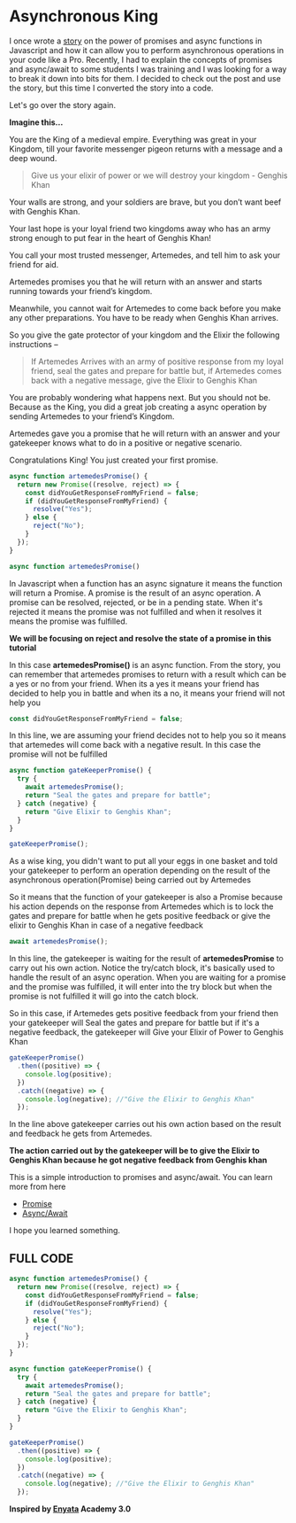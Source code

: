 # Asynchronous King

I once wrote a [story](https://sannimichaelse.github.io/blog/2018/06/20/javascript-promises/) on the power of promises and async functions in Javascript and how it can allow you to perform asynchronous operations in your code like a Pro. Recently, I had to explain the concepts of promises and async/await to some students I was training and I was looking for a way to break it down into bits for them. I decided to check out the post and use the story, but this time I converted the story into a code.

Let's go over the story again.

**Imagine this…**

You are the King of a medieval empire. Everything was great in your Kingdom, till your favorite messenger pigeon returns with a message and a deep wound.

> Give us your elixir of power or we will destroy your kingdom - Genghis Khan

Your walls are strong, and your soldiers are brave, but you don’t want beef with Genghis Khan.

Your last hope is your loyal friend two kingdoms away who has an army strong enough to put fear in the heart of Genghis Khan!

You call your most trusted messenger, Artemedes, and tell him to ask your friend for aid.

Artemedes promises you that he will return with an answer and starts running towards your friend’s kingdom.

Meanwhile, you cannot wait for Artemedes to come back before you make any other preparations. You have to be ready when Genghis Khan arrives.

So you give the gate protector of your kingdom and the Elixir the following instructions –

> If Artemedes Arrives with an army of positive response from my loyal friend, seal the gates and prepare for battle but,
> if Artemedes comes back with a negative message, give the Elixir to Genghis Khan

You are probably wondering what happens next. But you should not be. Because as the King, you did a great job creating a async operation by sending Artemedes to your friend’s Kingdom.

Artemedes gave you a promise that he will return with an answer and your gatekeeper knows what to do in a positive or negative scenario.

Congratulations King! You just created your first promise.

```javascript
async function artemedesPromise() {
  return new Promise((resolve, reject) => {
    const didYouGetResponseFromMyFriend = false;
    if (didYouGetResponseFromMyFriend) {
      resolve("Yes");
    } else {
      reject("No");
    }
  });
}
```

```javascript
async function artemedesPromise()
```

In Javascript when a function has an async signature it means the function will return a Promise. A promise is the result of an async operation. A promise can be resolved, rejected, or be in a pending state. When it's rejected it means the promise was not fulfilled and when it resolves it means the promise was fulfilled.

**We will be focusing on reject and resolve the state of a promise in this tutorial**

In this case **artemedesPromise()** is an async function. From the story, you can remember that artemedes promises to return with a result which can be a yes or no from your friend. When its a yes it means your friend has decided to help you in battle and when its a no, it means your friend will not help you

```javascript
const didYouGetResponseFromMyFriend = false;
```

In this line, we are assuming your friend decides not to help you so it means that artemedes will come back with a negative result. In this case the promise will not be fulfilled

```javascript
async function gateKeeperPromise() {
  try {
    await artemedesPromise();
    return "Seal the gates and prepare for battle";
  } catch (negative) {
    return "Give Elixir to Genghis Khan";
  }
}
```

```javascript
gateKeeperPromise();
```

As a wise king, you didn't want to put all your eggs in one basket and told your gatekeeper to perform an operation depending on the result of the asynchronous operation(Promise) being carried out by Artemedes

So it means that the function of your gatekeeper is also a Promise because his action depends on the response from Artemedes which is to lock the gates and prepare for battle when he gets positive feedback or give the elixir to Genghis Khan in case of a negative feedback

```javascript
await artemedesPromise();
```

In this line, the gatekeeper is waiting for the result of **artemedesPromise** to carry out his own action. Notice the try/catch block, it's basically used to handle the result of an async operation. When you are waiting for a promise and the promise was fulfilled, it will enter into the try block but when the promise is not fulfilled it will go into the catch block.

So in this case, if Artemedes gets positive feedback from your friend then your gatekeeper will Seal the gates and prepare for battle but if it's a negative feedback, the gatekeeper will Give your Elixir of Power to Genghis Khan

```javascript
gateKeeperPromise()
  .then((positive) => {
    console.log(positive);
  })
  .catch((negative) => {
    console.log(negative); //"Give the Elixir to Genghis Khan"
  });
```

In the line above gatekeeper carries out his own action based on the result and feedback he gets from Artemedes.

**The action carried out by the gatekeeper will be to give the Elixir to Genghis Khan because he got negative feedback from Genghis khan**

This is a simple introduction to promises and async/await. You can learn more from here

- [Promise](https://developer.mozilla.org/en-US/docs/Web/JavaScript/Reference/Global_Objects/Promise)
- [Async/Await](https://developer.mozilla.org/en-US/docs/Web/JavaScript/Reference/Statements/async_functions)

I hope you learned something.

## FULL CODE

```javascript
async function artemedesPromise() {
  return new Promise((resolve, reject) => {
    const didYouGetResponseFromMyFriend = false;
    if (didYouGetResponseFromMyFriend) {
      resolve("Yes");
    } else {
      reject("No");
    }
  });
}

async function gateKeeperPromise() {
  try {
    await artemedesPromise();
    return "Seal the gates and prepare for battle";
  } catch (negative) {
    return "Give the Elixir to Genghis Khan";
  }
}

gateKeeperPromise()
  .then((positive) => {
    console.log(positive);
  })
  .catch((negative) => {
    console.log(negative); //"Give the Elixir to Genghis Khan"
  });
```

**Inspired by [Enyata](https://enyata.com/) Academy 3.0**
